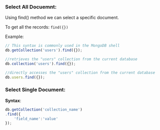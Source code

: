 
### Select All Docuemnt:
Using find() method we can select a specific document.

To get all the records: `find({})`

Example:
```javascript
// This syntax is commonly used in the MongoDB shell 
db.getCollection('users').find({});

//retrieves the "users" collection from the current database 
db.collection('users').find({});

//directly accesses the "users" collection from the current database
db.users.find({});

```

### Select Single Document:

**Syntax**:

```javascript
db.getCollection('collection_name')
.find({
    'field_name':'value'
});

```

